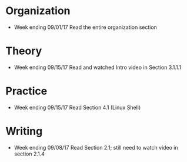# Organization

* Week ending 09/01/17 Read the entire organization section

# Theory

* Week ending 09/15/17 Read and watched Intro video in Section 3.1.1.1

# Practice

* Week ending 09/15/17 Read Section 4.1 (Linux Shell)

# Writing

* Week ending 09/08/17 Read Section 2.1; still need to watch video in section 2.1.4
